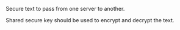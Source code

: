 Secure text to pass from one server to another.

Shared secure key should be used to encrypt and decrypt the text.
